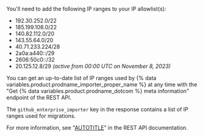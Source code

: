 You'll need to add the following IP ranges to your IP allowlist(s):

- 192.30.252.0/22
- 185.199.108.0/22
- 140.82.112.0/20
- 143.55.64.0/20
- 40.71.233.224/28
- 2a0a:a440::/29
- 2606:50c0::/32
- 20.125.12.8/29 _(active from 00:00 UTC on November 8, 2023)_

You can get an up-to-date list of IP ranges used by {% data variables.product.prodname_importer_proper_name %} at any time with the "Get {% data variables.product.prodname_dotcom %} meta information" endpoint of the REST API.

The `github_enterprise_importer` key in the response contains a list of IP ranges used for migrations.

For more information, see "[AUTOTITLE](/rest/meta#get-github-meta-information)" in the REST API documentation.
